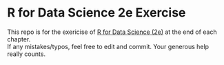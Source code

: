 # R for Data Science 2e Exercise
This repo is for the exericise of [R for Data Science (2e)](https://r4ds.hadley.nz/) at the end of each chapter. <br>
If any mistakes/typos, feel free to edit and commit. Your generous help really counts.

